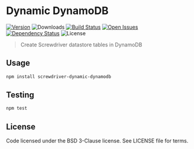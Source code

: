 # Dynamic DynamoDB
[![Version][npm-image]][npm-url] ![Downloads][downloads-image] [![Build Status][wercker-image]][wercker-url] [![Open Issues][issues-image]][issues-url] [![Dependency Status][daviddm-image]][daviddm-url] ![License][license-image]

> Create Screwdriver datastore tables in DynamoDB

## Usage

```bash
npm install screwdriver-dynamic-dynamodb
```

## Testing

```bash
npm test
```

## License

Code licensed under the BSD 3-Clause license. See LICENSE file for terms.

[npm-image]: https://img.shields.io/npm/v/screwdriver-dynamic-dynamodb.svg
[npm-url]: https://npmjs.org/package/screwdriver-dynamic-dynamodb
[downloads-image]: https://img.shields.io/npm/dt/screwdriver-dynamic-dynamodb.svg
[license-image]: https://img.shields.io/npm/l/screwdriver-dynamic-dynamodb.svg
[issues-image]: https://img.shields.io/github/issues/screwdriver-cd/dynamic-dynamodb.svg
[issues-url]: https://github.com/screwdriver-cd/dynamic-dynamodb/issues
[wercker-image]: https://app.wercker.com/status/9a2336c01efa4efd51035bc54b22eee6
[wercker-url]: https://app.wercker.com/project/bykey/9a2336c01efa4efd51035bc54b22eee6
[daviddm-image]: https://david-dm.org/screwdriver-cd/dynamic-dynamodb.svg?theme=shields.io
[daviddm-url]: https://david-dm.org/screwdriver-cd/dynamic-dynamodb
